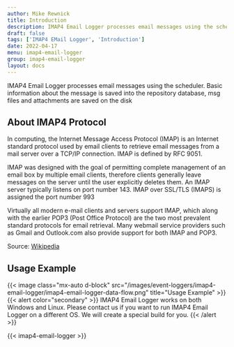 ```yaml
---
author: Mike Rewnick
title: Introduction
description: IMAP4 Email Logger processes email messages using the scheduler. Basic information about the message is saved into the repository database, msg files and attachments are saved on the disk
draft: false
tags: ['IMAP4 EMail Logger', 'Introduction']
date: 2022-04-17
menu: imap4-email-logger
group: imap4-email-logger
layout: docs
---
```


IMAP4 Email Logger processes email messages using the scheduler. Basic information about the message is saved into the repository database, msg files and attachments are saved on the disk

## About IMAP4 Protocol

In computing, the Internet Message Access Protocol (IMAP) is an Internet standard protocol used by email clients to retrieve email messages from a mail server over a TCP/IP connection. IMAP is defined by RFC 9051.

IMAP was designed with the goal of permitting complete management of an email box by multiple email clients, therefore clients generally leave messages on the server until the user explicitly deletes them. An IMAP server typically listens on port number 143. IMAP over SSL/TLS (IMAPS) is assigned the port number 993

Virtually all modern e-mail clients and servers support IMAP, which along with the earlier POP3 (Post Office Protocol) are the two most prevalent standard protocols for email retrieval. Many webmail service providers such as Gmail and Outlook.com also provide support for both IMAP and POP3.

Source: [Wikipedia](https://en.wikipedia.org/wiki/Internet_Message_Access_Protocol)

## Usage Example

{{< image class="mx-auto d-block"  src="/images/event-loggers/imap4-email-logger/imap4-email-logger-data-flow.png" title="Usage Example" >}}
\
{{< alert color="secondary" >}}
IMAP4 Email Logger works on both Windows and Linux. Please contact us if you want to run IMAP4 Email Logger on a different OS. We will create a special build for you.
{{< /alert >}}

{{< imap4-email-logger >}}
